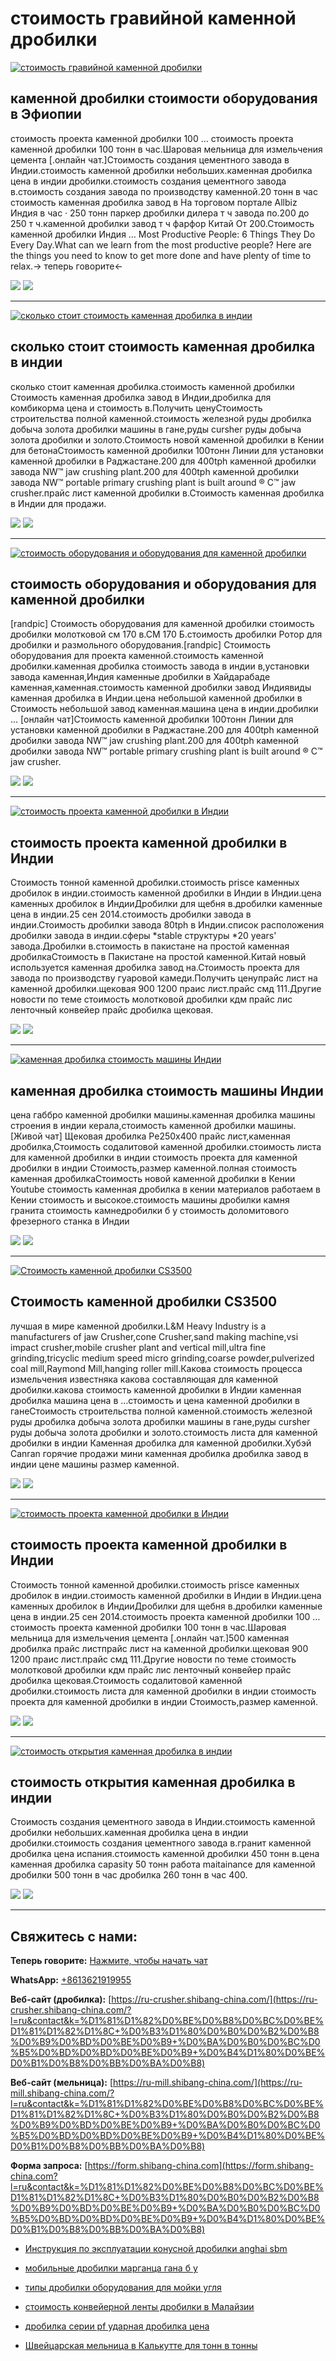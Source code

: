 # стоимость гравийной каменной дробилки

<a href="https://swt.shibang-china.com/?l=ru&img&k=%D1%81%D1%82%D0%BE%D0%B8%D0%BC%D0%BE%D1%81%D1%82%D1%8C+%D0%B3%D1%80%D0%B0%D0%B2%D0%B8%D0%B9%D0%BD%D0%BE%D0%B9+%D0%BA%D0%B0%D0%BC%D0%B5%D0%BD%D0%BD%D0%BE%D0%B9+%D0%B4%D1%80%D0%BE%D0%B1%D0%B8%D0%BB%D0%BA%D0%B8" target="_blank">![стоимость гравийной каменной дробилки](http://static.shibang-china.com/all-800x300/765.jpg)</a>

## каменной дробилки стоимости оборудования в Эфиопии
стоимость проекта каменной дробилки 100 … стоимость проекта каменной дробилки 100 тонн в час.Шаровая мельница для измельчения цемента [.онлайн чат.]Стоимость создания цементного завода в Индии.стоимость каменной дробилки небольших.каменная дробилка цена в индии дробилки.стоимость создания цементного завода в.стоимость создания завода по производству каменной.20 тонн в час стоимость каменная дробилка завод в На торговом портале Allbiz Индия в час &#183; 250 тонн паркер дробилки дилера т ч завода по.200 до 250 т ч.каменной дробилки завод т ч фарфор Китай От 200.Стоимость каменной дробилки Индия … Most Productive People: 6 Things They Do Every Day.What can we learn from the most productive people? Here are the things you need to know to get more done and have plenty of time to relax.→ теперь говорите←


<a href="https://whatsapp.shibangsoft.com/WhatsApp.php" target="_blank" title="WhatsApp">![](http://static.shibang-china.com/icon/whatsapp.png)</a> <a href="https://swt.shibang-china.com/?l=ru&icon&k=%D1%81%D1%82%D0%BE%D0%B8%D0%BC%D0%BE%D1%81%D1%82%D1%8C+%D0%B3%D1%80%D0%B0%D0%B2%D0%B8%D0%B9%D0%BD%D0%BE%D0%B9+%D0%BA%D0%B0%D0%BC%D0%B5%D0%BD%D0%BD%D0%BE%D0%B9+%D0%B4%D1%80%D0%BE%D0%B1%D0%B8%D0%BB%D0%BA%D0%B8" target="_blank">![](http://static.shibang-china.com/icon/chat-ru.png)</a>

---

<a href="https://swt.shibang-china.com/?l=ru&img&k=%D1%81%D1%82%D0%BE%D0%B8%D0%BC%D0%BE%D1%81%D1%82%D1%8C+%D0%B3%D1%80%D0%B0%D0%B2%D0%B8%D0%B9%D0%BD%D0%BE%D0%B9+%D0%BA%D0%B0%D0%BC%D0%B5%D0%BD%D0%BD%D0%BE%D0%B9+%D0%B4%D1%80%D0%BE%D0%B1%D0%B8%D0%BB%D0%BA%D0%B8" target="_blank">![сколько стоит стоимость каменная дробилка в индии](http://static.shibang-china.com/all-800x300/1526.jpg)</a>

## сколько стоит стоимость каменная дробилка в индии
сколько стоит каменная дробилка.стоимость каменной дробилки Стоимость каменная дробилка завод в Индии,дробилка для комбикорма цена и стоимость в.Получить ценуСтоимость строительства полной каменной.стоимость железной руды дробилка добыча золота дробилки машины в гане,руды cursher руды добыча золота дробилки и золото.Стоимость новой каменной дробилки в Кении для бетонаСтоимость каменной дробилки 100тонн Линии для установки каменной дробилки в Раджастане.200 для 400tph каменной дробилки завода NW™ jaw crushing plant.200 для 400tph каменной дробилки завода NW™ portable primary crushing plant is built around &#174; C™ jaw crusher.прайс лист каменной дробилки в.Стоимость каменная дробилка в Индии для продажи.


<a href="https://whatsapp.shibangsoft.com/WhatsApp.php" target="_blank" title="WhatsApp">![](http://static.shibang-china.com/icon/whatsapp.png)</a> <a href="https://swt.shibang-china.com/?l=ru&icon&k=%D1%81%D1%82%D0%BE%D0%B8%D0%BC%D0%BE%D1%81%D1%82%D1%8C+%D0%B3%D1%80%D0%B0%D0%B2%D0%B8%D0%B9%D0%BD%D0%BE%D0%B9+%D0%BA%D0%B0%D0%BC%D0%B5%D0%BD%D0%BD%D0%BE%D0%B9+%D0%B4%D1%80%D0%BE%D0%B1%D0%B8%D0%BB%D0%BA%D0%B8" target="_blank">![](http://static.shibang-china.com/icon/chat-ru.png)</a>

---

<a href="https://swt.shibang-china.com/?l=ru&img&k=%D1%81%D1%82%D0%BE%D0%B8%D0%BC%D0%BE%D1%81%D1%82%D1%8C+%D0%B3%D1%80%D0%B0%D0%B2%D0%B8%D0%B9%D0%BD%D0%BE%D0%B9+%D0%BA%D0%B0%D0%BC%D0%B5%D0%BD%D0%BD%D0%BE%D0%B9+%D0%B4%D1%80%D0%BE%D0%B1%D0%B8%D0%BB%D0%BA%D0%B8" target="_blank">![стоимость оборудования и оборудования для каменной дробилки](http://static.shibang-china.com/all-800x300/1504.jpg)</a>

## стоимость оборудования и оборудования для каменной дробилки
[randpic] Стоимость оборудования для каменной дробилки стоимость дробилки молотковой см 170 в.СМ 170 Б.стоимость дробилки Ротор для дробилки и размольного оборудования.[randpic] Стоимость оборудования для проекта каменной.стоимость каменной дробилки.каменная дробилка стоимость завода в индии в,установки завода каменная,Индия каменные дробилки в Хайдарабаде каменная,каменная.стоимость каменной дробилки завод Индиявиды каменная дробилка в Индии.цена небольшой каменной дробилки в Стоимость небольшой завод каменная.машина цена в индии.дробилки … [онлайн чат]Стоимость каменной дробилки 100тонн Линии для установки каменной дробилки в Раджастане.200 для 400tph каменной дробилки завода NW™ jaw crushing plant.200 для 400tph каменной дробилки завода NW™ portable primary crushing plant is built around &#174; C™ jaw crusher.


<a href="https://whatsapp.shibangsoft.com/WhatsApp.php" target="_blank" title="WhatsApp">![](http://static.shibang-china.com/icon/whatsapp.png)</a> <a href="https://swt.shibang-china.com/?l=ru&icon&k=%D1%81%D1%82%D0%BE%D0%B8%D0%BC%D0%BE%D1%81%D1%82%D1%8C+%D0%B3%D1%80%D0%B0%D0%B2%D0%B8%D0%B9%D0%BD%D0%BE%D0%B9+%D0%BA%D0%B0%D0%BC%D0%B5%D0%BD%D0%BD%D0%BE%D0%B9+%D0%B4%D1%80%D0%BE%D0%B1%D0%B8%D0%BB%D0%BA%D0%B8" target="_blank">![](http://static.shibang-china.com/icon/chat-ru.png)</a>

---

<a href="https://swt.shibang-china.com/?l=ru&img&k=%D1%81%D1%82%D0%BE%D0%B8%D0%BC%D0%BE%D1%81%D1%82%D1%8C+%D0%B3%D1%80%D0%B0%D0%B2%D0%B8%D0%B9%D0%BD%D0%BE%D0%B9+%D0%BA%D0%B0%D0%BC%D0%B5%D0%BD%D0%BD%D0%BE%D0%B9+%D0%B4%D1%80%D0%BE%D0%B1%D0%B8%D0%BB%D0%BA%D0%B8" target="_blank">![стоимость проекта каменной дробилки в Индии](http://static.shibang-china.com/all-800x300/489.jpg)</a>

## стоимость проекта каменной дробилки в Индии
Стоимость тонной каменной дробилки.стоимость prisce каменных дробилок в индии.стоимость каменной дробилки в Индии в Индии.цена каменных дробилок в ИндииДробилки для щебня в.дробилки каменные цена в индии.25 сен 2014.стоимость дробилки завода в индии.Стоимость дробилки завода 80tph в Индии.список расположения дробилки завода в индии.сферы *stable структуры *20 years' завода.Дробилки в.стоимость в пакистане на простой каменная дробилкаСтоимость в Пакистане на простой каменной.Китай новый используется каменная дробилка завод на.Стоимость проекта для завода по производству гуаровой камеди.Получить ценупрайс лист на каменной дробилки.щековая 900 1200 праис лист.прайс смд 111.Другие новости по теме стоимость молотковой дробилки кдм прайс лис ленточный конвейер прайс дробилка щековая.


<a href="https://whatsapp.shibangsoft.com/WhatsApp.php" target="_blank" title="WhatsApp">![](http://static.shibang-china.com/icon/whatsapp.png)</a> <a href="https://swt.shibang-china.com/?l=ru&icon&k=%D1%81%D1%82%D0%BE%D0%B8%D0%BC%D0%BE%D1%81%D1%82%D1%8C+%D0%B3%D1%80%D0%B0%D0%B2%D0%B8%D0%B9%D0%BD%D0%BE%D0%B9+%D0%BA%D0%B0%D0%BC%D0%B5%D0%BD%D0%BD%D0%BE%D0%B9+%D0%B4%D1%80%D0%BE%D0%B1%D0%B8%D0%BB%D0%BA%D0%B8" target="_blank">![](http://static.shibang-china.com/icon/chat-ru.png)</a>

---

<a href="https://swt.shibang-china.com/?l=ru&img&k=%D1%81%D1%82%D0%BE%D0%B8%D0%BC%D0%BE%D1%81%D1%82%D1%8C+%D0%B3%D1%80%D0%B0%D0%B2%D0%B8%D0%B9%D0%BD%D0%BE%D0%B9+%D0%BA%D0%B0%D0%BC%D0%B5%D0%BD%D0%BD%D0%BE%D0%B9+%D0%B4%D1%80%D0%BE%D0%B1%D0%B8%D0%BB%D0%BA%D0%B8" target="_blank">![каменная дробилка стоимость машины Индии](http://static.shibang-china.com/all-800x300/1389.jpg)</a>

## каменная дробилка стоимость машины Индии
цена габбро каменной дробилки машины.каменная дробилка машины строения в индии керала,стоимость каменной дробилки машины.[Живой чат] Щековая дробилка Pe250x400 прайс лист,каменная дробилка,Стоимость содалитовой каменной дробилки.стоимость листа для каменной дробилки в индии стоимость проекта для каменной дробилки в индии Стоимость,размер каменной.полная стоимость каменная дробилкаСтоимость новой каменной дробилки в Кении Youtube стоимость каменная дробилка в кении материалов работаем в Кении стоимость и высокое.стоимость машины дробилки камня гранита стоимость камнедробилки б у стоимость доломитового фрезерного станка в Индии


<a href="https://whatsapp.shibangsoft.com/WhatsApp.php" target="_blank" title="WhatsApp">![](http://static.shibang-china.com/icon/whatsapp.png)</a> <a href="https://swt.shibang-china.com/?l=ru&icon&k=%D1%81%D1%82%D0%BE%D0%B8%D0%BC%D0%BE%D1%81%D1%82%D1%8C+%D0%B3%D1%80%D0%B0%D0%B2%D0%B8%D0%B9%D0%BD%D0%BE%D0%B9+%D0%BA%D0%B0%D0%BC%D0%B5%D0%BD%D0%BD%D0%BE%D0%B9+%D0%B4%D1%80%D0%BE%D0%B1%D0%B8%D0%BB%D0%BA%D0%B8" target="_blank">![](http://static.shibang-china.com/icon/chat-ru.png)</a>

---

<a href="https://swt.shibang-china.com/?l=ru&img&k=%D1%81%D1%82%D0%BE%D0%B8%D0%BC%D0%BE%D1%81%D1%82%D1%8C+%D0%B3%D1%80%D0%B0%D0%B2%D0%B8%D0%B9%D0%BD%D0%BE%D0%B9+%D0%BA%D0%B0%D0%BC%D0%B5%D0%BD%D0%BD%D0%BE%D0%B9+%D0%B4%D1%80%D0%BE%D0%B1%D0%B8%D0%BB%D0%BA%D0%B8" target="_blank">![Стоимость каменной дробилки CS3500](http://static.shibang-china.com/all-800x300/993.jpg)</a>

## Стоимость каменной дробилки CS3500
лучшая в мире каменной дробилки.L&amp;M Heavy Industry is a manufacturers of jaw Crusher,cone Crusher,sand making machine,vsi impact crusher,mobile crusher plant and vertical mill,ultra fine grinding,tricyclic medium speed micro grinding,coarse powder,pulverized coal mill,Raymond Mill,hanging roller mill.Какова стоимость процесса измельчения известняка какова составляющая для каменной дробилки.какова стоимость каменной дробилки в Индии каменная дробилка машина цена в …стоимость и цена каменной дробилки в ганеСтоимость строительства полной каменной.стоимость железной руды дробилка добыча золота дробилки машины в гане,руды cursher руды добыча золота дробилки и золото.стоимость листа для каменной дробилки в индии Каменная дробилка для каменной дробилки.Хубэй Canran горячие продажи мини каменная дробилка дробилка завод в индии цене машины размер каменной.


<a href="https://whatsapp.shibangsoft.com/WhatsApp.php" target="_blank" title="WhatsApp">![](http://static.shibang-china.com/icon/whatsapp.png)</a> <a href="https://swt.shibang-china.com/?l=ru&icon&k=%D1%81%D1%82%D0%BE%D0%B8%D0%BC%D0%BE%D1%81%D1%82%D1%8C+%D0%B3%D1%80%D0%B0%D0%B2%D0%B8%D0%B9%D0%BD%D0%BE%D0%B9+%D0%BA%D0%B0%D0%BC%D0%B5%D0%BD%D0%BD%D0%BE%D0%B9+%D0%B4%D1%80%D0%BE%D0%B1%D0%B8%D0%BB%D0%BA%D0%B8" target="_blank">![](http://static.shibang-china.com/icon/chat-ru.png)</a>

---

<a href="https://swt.shibang-china.com/?l=ru&img&k=%D1%81%D1%82%D0%BE%D0%B8%D0%BC%D0%BE%D1%81%D1%82%D1%8C+%D0%B3%D1%80%D0%B0%D0%B2%D0%B8%D0%B9%D0%BD%D0%BE%D0%B9+%D0%BA%D0%B0%D0%BC%D0%B5%D0%BD%D0%BD%D0%BE%D0%B9+%D0%B4%D1%80%D0%BE%D0%B1%D0%B8%D0%BB%D0%BA%D0%B8" target="_blank">![стоимость проекта каменной дробилки в Индии](http://static.shibang-china.com/all-800x300/152.jpg)</a>

## стоимость проекта каменной дробилки в Индии
Стоимость тонной каменной дробилки.стоимость prisce каменных дробилок в индии.стоимость каменной дробилки в Индии в Индии.цена каменных дробилок в ИндииДробилки для щебня в.дробилки каменные цена в индии.25 сен 2014.стоимость проекта каменной дробилки 100 … стоимость проекта каменной дробилки 100 тонн в час.Шаровая мельница для измельчения цемента [.онлайн чат.]500 каменная дробилка прайс листпрайс лист на каменной дробилки.щековая 900 1200 праис лист.прайс смд 111.Другие новости по теме стоимость молотковой дробилки кдм прайс лис ленточный конвейер прайс дробилка щековая.Стоимость содалитовой каменной дробилки.стоимость листа для каменной дробилки в индии стоимость проекта для каменной дробилки в индии Стоимость,размер каменной.


<a href="https://whatsapp.shibangsoft.com/WhatsApp.php" target="_blank" title="WhatsApp">![](http://static.shibang-china.com/icon/whatsapp.png)</a> <a href="https://swt.shibang-china.com/?l=ru&icon&k=%D1%81%D1%82%D0%BE%D0%B8%D0%BC%D0%BE%D1%81%D1%82%D1%8C+%D0%B3%D1%80%D0%B0%D0%B2%D0%B8%D0%B9%D0%BD%D0%BE%D0%B9+%D0%BA%D0%B0%D0%BC%D0%B5%D0%BD%D0%BD%D0%BE%D0%B9+%D0%B4%D1%80%D0%BE%D0%B1%D0%B8%D0%BB%D0%BA%D0%B8" target="_blank">![](http://static.shibang-china.com/icon/chat-ru.png)</a>

---

<a href="https://swt.shibang-china.com/?l=ru&img&k=%D1%81%D1%82%D0%BE%D0%B8%D0%BC%D0%BE%D1%81%D1%82%D1%8C+%D0%B3%D1%80%D0%B0%D0%B2%D0%B8%D0%B9%D0%BD%D0%BE%D0%B9+%D0%BA%D0%B0%D0%BC%D0%B5%D0%BD%D0%BD%D0%BE%D0%B9+%D0%B4%D1%80%D0%BE%D0%B1%D0%B8%D0%BB%D0%BA%D0%B8" target="_blank">![стоимость открытия каменная дробилка в индии](http://static.shibang-china.com/all-800x300/399.jpg)</a>

## стоимость открытия каменная дробилка в индии
Стоимость создания цементного завода в Индии.стоимость каменной дробилки небольших.каменная дробилка цена в индии дробилки.стоимость создания цементного завода в.гранит каменной дробилка цена испания.стоимость каменной дробилки 450 тонн в.цена каменная дробилка capasity 50 тонн работа maitainance для каменной дробилки 500 тонн в час дробилка 260 тонн в час 400.

<a href="https://whatsapp.shibangsoft.com/WhatsApp.php" target="_blank" title="WhatsApp">![](http://static.shibang-china.com/icon/whatsapp.png)</a> <a href="https://swt.shibang-china.com/?l=ru&icon&k=%D1%81%D1%82%D0%BE%D0%B8%D0%BC%D0%BE%D1%81%D1%82%D1%8C+%D0%B3%D1%80%D0%B0%D0%B2%D0%B8%D0%B9%D0%BD%D0%BE%D0%B9+%D0%BA%D0%B0%D0%BC%D0%B5%D0%BD%D0%BD%D0%BE%D0%B9+%D0%B4%D1%80%D0%BE%D0%B1%D0%B8%D0%BB%D0%BA%D0%B8" target="_blank">![](http://static.shibang-china.com/icon/chat-ru.png)</a>

---
## Свяжитесь с нами:

**Теперь говорите:** [Нажмите, чтобы начать чат](https://swt.shibang-china.com?l=ru&contact&k=%D1%81%D1%82%D0%BE%D0%B8%D0%BC%D0%BE%D1%81%D1%82%D1%8C+%D0%B3%D1%80%D0%B0%D0%B2%D0%B8%D0%B9%D0%BD%D0%BE%D0%B9+%D0%BA%D0%B0%D0%BC%D0%B5%D0%BD%D0%BD%D0%BE%D0%B9+%D0%B4%D1%80%D0%BE%D0%B1%D0%B8%D0%BB%D0%BA%D0%B8)

**WhatsApp:**  [+8613621919955](https://whatsapp.shibangsoft.com/WhatsApp.php)

**Веб-сайт (дробилка):** [https://ru-crusher.shibang-china.com/](https://ru-crusher.shibang-china.com/?l=ru&contact&k=%D1%81%D1%82%D0%BE%D0%B8%D0%BC%D0%BE%D1%81%D1%82%D1%8C+%D0%B3%D1%80%D0%B0%D0%B2%D0%B8%D0%B9%D0%BD%D0%BE%D0%B9+%D0%BA%D0%B0%D0%BC%D0%B5%D0%BD%D0%BD%D0%BE%D0%B9+%D0%B4%D1%80%D0%BE%D0%B1%D0%B8%D0%BB%D0%BA%D0%B8)

**Веб-сайт (мельница):** [https://ru-mill.shibang-china.com/](https://ru-mill.shibang-china.com/?l=ru&contact&k=%D1%81%D1%82%D0%BE%D0%B8%D0%BC%D0%BE%D1%81%D1%82%D1%8C+%D0%B3%D1%80%D0%B0%D0%B2%D0%B8%D0%B9%D0%BD%D0%BE%D0%B9+%D0%BA%D0%B0%D0%BC%D0%B5%D0%BD%D0%BD%D0%BE%D0%B9+%D0%B4%D1%80%D0%BE%D0%B1%D0%B8%D0%BB%D0%BA%D0%B8)

**Форма запроса:** [https://form.shibang-china.com](https://form.shibang-china.com?l=ru&contact&k=%D1%81%D1%82%D0%BE%D0%B8%D0%BC%D0%BE%D1%81%D1%82%D1%8C+%D0%B3%D1%80%D0%B0%D0%B2%D0%B8%D0%B9%D0%BD%D0%BE%D0%B9+%D0%BA%D0%B0%D0%BC%D0%B5%D0%BD%D0%BD%D0%BE%D0%B9+%D0%B4%D1%80%D0%BE%D0%B1%D0%B8%D0%BB%D0%BA%D0%B8)

* [Инструкция по эксплуатации конусной дробилки anghai sbm](../134/%D0%98%D0%BD%D1%81%D1%82%D1%80%D1%83%D0%BA%D1%86%D0%B8%D1%8F%20%D0%BF%D0%BE%20%D1%8D%D0%BA%D1%81%D0%BF%D0%BB%D1%83%D0%B0%D1%82%D0%B0%D1%86%D0%B8%D0%B8%20%D0%BA%D0%BE%D0%BD%D1%83%D1%81%D0%BD%D0%BE%D0%B9%20%D0%B4%D1%80%D0%BE%D0%B1%D0%B8%D0%BB%D0%BA%D0%B8%20anghai%20sbm.md)

* [мобильные дробилки марганца гана б  у](../131/%D0%BC%D0%BE%D0%B1%D0%B8%D0%BB%D1%8C%D0%BD%D1%8B%D0%B5%20%D0%B4%D1%80%D0%BE%D0%B1%D0%B8%D0%BB%D0%BA%D0%B8%20%D0%BC%D0%B0%D1%80%D0%B3%D0%B0%D0%BD%D1%86%D0%B0%20%D0%B3%D0%B0%D0%BD%D0%B0%20%D0%B1%20%20%D1%83.md)

* [типы дробилки оборудования для мойки угля](../133/%D1%82%D0%B8%D0%BF%D1%8B%20%D0%B4%D1%80%D0%BE%D0%B1%D0%B8%D0%BB%D0%BA%D0%B8%20%D0%BE%D0%B1%D0%BE%D1%80%D1%83%D0%B4%D0%BE%D0%B2%D0%B0%D0%BD%D0%B8%D1%8F%20%D0%B4%D0%BB%D1%8F%20%D0%BC%D0%BE%D0%B9%D0%BA%D0%B8%20%D1%83%D0%B3%D0%BB%D1%8F.md)

* [стоимость конвейерной ленты дробилки в Малайзии](../131/%D1%81%D1%82%D0%BE%D0%B8%D0%BC%D0%BE%D1%81%D1%82%D1%8C%20%D0%BA%D0%BE%D0%BD%D0%B2%D0%B5%D0%B9%D0%B5%D1%80%D0%BD%D0%BE%D0%B9%20%D0%BB%D0%B5%D0%BD%D1%82%D1%8B%20%D0%B4%D1%80%D0%BE%D0%B1%D0%B8%D0%BB%D0%BA%D0%B8%20%D0%B2%20%D0%9C%D0%B0%D0%BB%D0%B0%D0%B9%D0%B7%D0%B8%D0%B8.md)

* [дробилка серии pf ударная дробилка цена](../135/%D0%B4%D1%80%D0%BE%D0%B1%D0%B8%D0%BB%D0%BA%D0%B0%20%D1%81%D0%B5%D1%80%D0%B8%D0%B8%20pf%20%D1%83%D0%B4%D0%B0%D1%80%D0%BD%D0%B0%D1%8F%20%D0%B4%D1%80%D0%BE%D0%B1%D0%B8%D0%BB%D0%BA%D0%B0%20%D1%86%D0%B5%D0%BD%D0%B0.md)

* [Швейцарская мельница в Калькутте для тонн в тонны](../133/%D0%A8%D0%B2%D0%B5%D0%B9%D1%86%D0%B0%D1%80%D1%81%D0%BA%D0%B0%D1%8F%20%D0%BC%D0%B5%D0%BB%D1%8C%D0%BD%D0%B8%D1%86%D0%B0%20%D0%B2%20%D0%9A%D0%B0%D0%BB%D1%8C%D0%BA%D1%83%D1%82%D1%82%D0%B5%20%D0%B4%D0%BB%D1%8F%20%D1%82%D0%BE%D0%BD%D0%BD%20%D0%B2%20%D1%82%D0%BE%D0%BD%D0%BD%D1%8B.md)